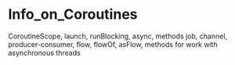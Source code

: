 # Info_on_Coroutines
CoroutineScope, launch, runBlocking, async, methods job, channel, producer-consumer, flow, flowOf, asFlow, methods for work with asynchronous threads
